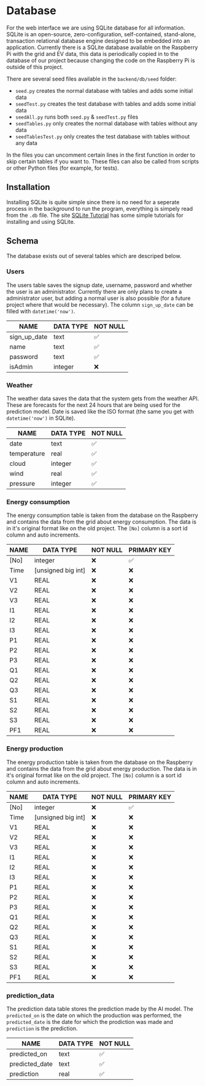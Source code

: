# Database

For the web interface we are using SQLite database for all information. SQLite is an open-source, zero-configuration, self-contained, stand-alone, transaction relational database engine designed to be embedded into an application. Currently there is a SQLite database available on the Raspberry Pi with the grid and EV data, this data is periodically copied in to the database of our project because changing the code on the Raspberry Pi is outside of this project.

There are several seed files available in the `backend/db/seed` folder:

- `seed.py` creates the normal database with tables and adds some initial data
- `seedTest.py` creates the test database with tables and adds some initial data
- `seedAll.py` runs both `seed.py` & `seedTest.py` files
- `seedTables.py` only creates the normal database with tables without any data
- `seedTablesTest.py` only creates the test database with tables without any data

In the files you can uncomment certain lines in the first function in order to skip certain tables if you want to. These files can also be called from scripts or other Python files (for example, for tests).

## Installation

Installing SQLite is quite simple since there is no need for a seperate process in the background to run the program, everything is simpely read from the `.db` file. The site [SQLite Tutorial](https://www.sqlitetutorial.net/) has some simple tutorials for installing and using SQLite.

## Schema

The database exists out of several tables which are descriped below.

### Users

The users table saves the signup date, username, password and whether the user is an administrator. Currently there are only plans to create a administrator user, but adding a normal user is also possible (for a future project where that would be necessary). The column `sign_up_date` can be filled with `datetime('now')`.

| NAME         | DATA TYPE | NOT NULL           |
| ------------ | --------- | ------------------ |
| sign_up_date | text      | :white_check_mark: |
| name         | text      | :white_check_mark: |
| password     | text      | :white_check_mark: |
| isAdmin      | integer   | :x:                |

### Weather

The weather data saves the data that the system gets from the weather API. These are forecasts for the next 24 hours that are being used for the prediction model. Date is saved like the ISO format (the same you get with `datetime('now')` in SQLite).

| NAME        | DATA TYPE | NOT NULL           |
| ----------- | --------- | ------------------ |
| date        | text      | :white_check_mark: |
| temperature | real      | :white_check_mark: |
| cloud       | integer   | :white_check_mark: |
| wind        | real      | :white_check_mark: |
| pressure    | integer   | :white_check_mark: |

### Energy consumption

The energy consumption table is taken from the database on the Raspberry and contains the data from the grid about energy consumption. The data is in it's original format like on the old project. The `[No]` column is a sort id column and auto increments.

| NAME | DATA TYPE          | NOT NULL | PRIMARY KEY        |
| ---- | ------------------ | -------- | ------------------ |
| [No] | integer            | :x:      | :white_check_mark: |
| Time | [unsigned big int] | :x:      | :x:                |
| V1   | REAL               | :x:      | :x:                |
| V2   | REAL               | :x:      | :x:                |
| V3   | REAL               | :x:      | :x:                |
| I1   | REAL               | :x:      | :x:                |
| I2   | REAL               | :x:      | :x:                |
| I3   | REAL               | :x:      | :x:                |
| P1   | REAL               | :x:      | :x:                |
| P2   | REAL               | :x:      | :x:                |
| P3   | REAL               | :x:      | :x:                |
| Q1   | REAL               | :x:      | :x:                |
| Q2   | REAL               | :x:      | :x:                |
| Q3   | REAL               | :x:      | :x:                |
| S1   | REAL               | :x:      | :x:                |
| S2   | REAL               | :x:      | :x:                |
| S3   | REAL               | :x:      | :x:                |
| PF1  | REAL               | :x:      | :x:                |

### Energy production

The energy production table is taken from the database on the Raspberry and contains the data from the grid about energy production. The data is in it's original format like on the old project. The `[No]` column is a sort id column and auto increments.

| NAME | DATA TYPE          | NOT NULL | PRIMARY KEY        |
| ---- | ------------------ | -------- | ------------------ |
| [No] | integer            | :x:      | :white_check_mark: |
| Time | [unsigned big int] | :x:      | :x:                |
| V1   | REAL               | :x:      | :x:                |
| V2   | REAL               | :x:      | :x:                |
| V3   | REAL               | :x:      | :x:                |
| I1   | REAL               | :x:      | :x:                |
| I2   | REAL               | :x:      | :x:                |
| I3   | REAL               | :x:      | :x:                |
| P1   | REAL               | :x:      | :x:                |
| P2   | REAL               | :x:      | :x:                |
| P3   | REAL               | :x:      | :x:                |
| Q1   | REAL               | :x:      | :x:                |
| Q2   | REAL               | :x:      | :x:                |
| Q3   | REAL               | :x:      | :x:                |
| S1   | REAL               | :x:      | :x:                |
| S2   | REAL               | :x:      | :x:                |
| S3   | REAL               | :x:      | :x:                |
| PF1  | REAL               | :x:      | :x:                |

### prediction_data

The prediction data table stores the prediction made by the AI model. The `predicted_on` is the date on which the production was performed, the `predicted_date` is the date for which the prodiction was made and `prediction` is the prediction.

| NAME           | DATA TYPE | NOT NULL           |
| -------------- | --------- | ------------------ |
| predicted_on   | text      | :white_check_mark: |
| predicted_date | text      | :white_check_mark: |
| prediction     | real      | :white_check_mark: |
